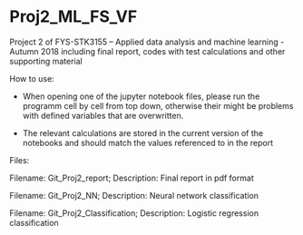 # Proj2_ML_FS_VF
Project 2 of FYS-STK3155 – Applied data analysis and machine learning - Autumn 2018 including final report, codes with test calculations and other supporting material

How to use:

- When opening one of the jupyter notebook files, please run the programm cell by cell from top down, otherwise their might be problems with defined variables that are overwritten.

- The relevant calculations are stored in the current version of the notebooks and should match the values referenced to in the report

Files:

Filename: Git_Proj2_report; Description: Final report in pdf format

Filename: Git_Proj2_NN; Description: Neural network classification

Filename: Git_Proj2_Classification; Description: Logistic regression classification 
